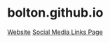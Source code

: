 # bolton.github.io
[Website](https://www.beexploring.com)
[Social Media Links Page](https://linktr.ee/beexploring)
